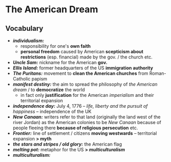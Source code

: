 # The American Dream

## Vocabulary

- ***individualism:***
	- responsibility for one's **own faith**
	- **personal freedom** caused by American **scepticism about restrictions** (esp. financial) made by the gov. / the church etc.
- ***Uncle Sam:*** nickname for the American **gov.**
- ***Ellis Island:*** former headquarters of the US **immigration authority**
- ***The Puritans:*** movement to **clean the American churches** from Roman-Catholic papism
- ***manifest destiny:*** the aim to spread the philosophy of *the American dream* / to **democratize** the world
	- in fact only **justification** for the American *imperialism* and their territorial expansion
- ***independence day:*** July 4, 1776 – *life, liberty and the pursuit of happiness* – independence of the UK
- ***New Canaan:*** writers refer to that land (originally the land west of the river Jordan) as the American colonies to be *New Canaan* because of people fleeing there **because of religious persecution** etc.
- ***Frontier:*** line of settlement / citizens **moving westwards** – territorial expansion **> myth**
- ***the stars and stripes / old glory:*** the American flag
- ***melting pot:*** metaphor for the US **> *multiculturalism***
- ***multiculturalism:*** 
<!--stackedit_data:
eyJoaXN0b3J5IjpbLTExMTQ0MTQwODUsLTE5MjUxNTYxODYsOD
E4OTcwMDM0LC0yMDI5NDM2MTk0LC03MDkwODg0MDJdfQ==
-->
